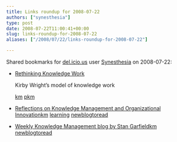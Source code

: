 ```yaml
---
title: Links roundup for 2008-07-22
authors: ["synesthesia"]
type: post
date: 2008-07-22T11:00:41+00:00
slug: links-roundup-for-2008-07-22 
aliases: ["/2008/07/22/links-roundup-for-2008-07-22"]

---
```

Shared bookmarks for [del.icio.us][1] user [Synesthesia][2] on 2008-07-22:

  * [Rethinking Knowledge Work][3]
  
    Kirby Wright&#8217;s model of knowledge work
  
    [km][4] [pkm][5]
  * [Reflections on Knowledge Management and Organizational Innovation][6][km][4] [learning][7] [newblogtoread][8]
  * [Weekly Knowledge Management blog by Stan Garfield][9][km][4] [newblogtoread][8]

 [1]: https://del.icio.us/
 [2]: https://del.icio.us/synesthesia
 [3]: https://www.knowledgeresources.ca/Knowledge_Resources/PKM_Model.html
 [4]: https://del.icio.us/synesthesia/km
 [5]: https://del.icio.us/synesthesia/pkm
 [6]: https://reflectionskmoi.blogspot.com/
 [7]: https://del.icio.us/synesthesia/learning
 [8]: https://del.icio.us/synesthesia/newblogtoread
 [9]: https://www.communities.hp.com/online/blogs/garfield/